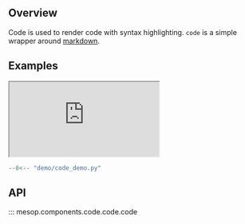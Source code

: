 ## Overview

Code is used to render code with syntax highlighting. `code` is a simple wrapper around [markdown](./markdown.md).

## Examples

<iframe class="component-demo" src="https://mesop-dev.github.io/mesop/demo/?demo=code_demo"></iframe>

```python
--8<-- "demo/code_demo.py"
```

## API

::: mesop.components.code.code.code
